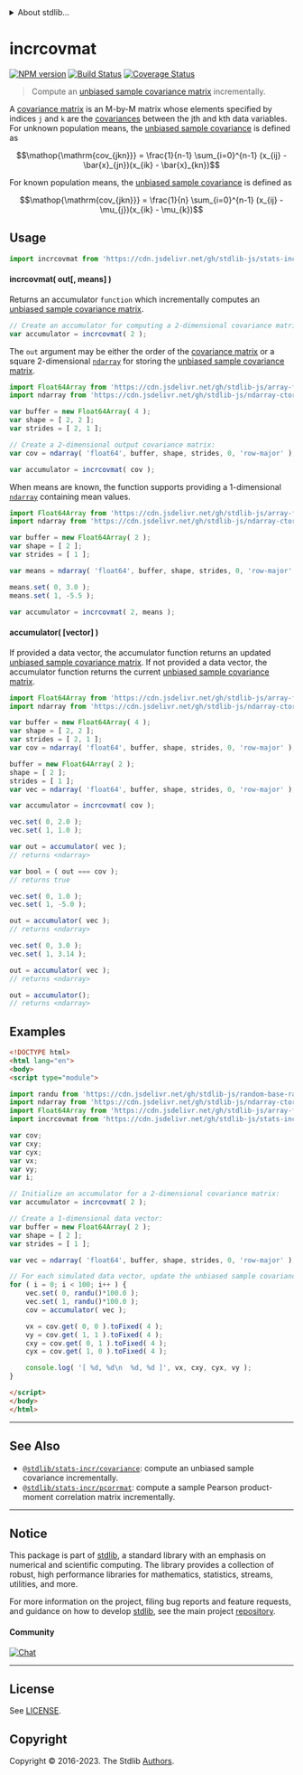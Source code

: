 <!--

@license Apache-2.0

Copyright (c) 2018 The Stdlib Authors.

Licensed under the Apache License, Version 2.0 (the "License");
you may not use this file except in compliance with the License.
You may obtain a copy of the License at

   http://www.apache.org/licenses/LICENSE-2.0

Unless required by applicable law or agreed to in writing, software
distributed under the License is distributed on an "AS IS" BASIS,
WITHOUT WARRANTIES OR CONDITIONS OF ANY KIND, either express or implied.
See the License for the specific language governing permissions and
limitations under the License.

-->


<details>
  <summary>
    About stdlib...
  </summary>
  <p>We believe in a future in which the web is a preferred environment for numerical computation. To help realize this future, we've built stdlib. stdlib is a standard library, with an emphasis on numerical and scientific computation, written in JavaScript (and C) for execution in browsers and in Node.js.</p>
  <p>The library is fully decomposable, being architected in such a way that you can swap out and mix and match APIs and functionality to cater to your exact preferences and use cases.</p>
  <p>When you use stdlib, you can be absolutely certain that you are using the most thorough, rigorous, well-written, studied, documented, tested, measured, and high-quality code out there.</p>
  <p>To join us in bringing numerical computing to the web, get started by checking us out on <a href="https://github.com/stdlib-js/stdlib">GitHub</a>, and please consider <a href="https://opencollective.com/stdlib">financially supporting stdlib</a>. We greatly appreciate your continued support!</p>
</details>

# incrcovmat

[![NPM version][npm-image]][npm-url] [![Build Status][test-image]][test-url] [![Coverage Status][coverage-image]][coverage-url] <!-- [![dependencies][dependencies-image]][dependencies-url] -->

> Compute an [unbiased sample covariance matrix][covariance-matrix] incrementally.

<section class="intro">

A [covariance matrix][covariance-matrix] is an M-by-M matrix whose elements specified by indices `j` and `k` are the [covariances][covariance-matrix] between the jth and kth data variables. For unknown population means, the [unbiased sample covariance][covariance-matrix] is defined as

<!-- <equation class="equation" label="eq:unbiased_sample_covariance_unknown_means" align="center" raw="\operatorname{cov_{jkn}} = \frac{1}{n-1} \sum_{i=0}^{n-1} (x_{ij} - \bar{x}_{jn})(x_{ik} - \bar{x}_{kn})" alt="Equation for the unbiased sample covariance for unknown population means."> -->

```math
\mathop{\mathrm{cov_{jkn}}} = \frac{1}{n-1} \sum_{i=0}^{n-1} (x_{ij} - \bar{x}_{jn})(x_{ik} - \bar{x}_{kn})
```

<!-- <div class="equation" align="center" data-raw-text="\operatorname{cov_{jkn}} = \frac{1}{n-1} \sum_{i=0}^{n-1} (x_{ij} - \bar{x}_{jn})(x_{ik} - \bar{x}_{kn})" data-equation="eq:unbiased_sample_covariance_unknown_means">
    <img src="https://cdn.jsdelivr.net/gh/stdlib-js/stdlib@49d8cabda84033d55d7b8069f19ee3dd8b8d1496/lib/node_modules/@stdlib/stats/incr/covmat/docs/img/equation_unbiased_sample_covariance_unknown_means.svg" alt="Equation for the unbiased sample covariance for unknown population means.">
    <br>
</div> -->

<!-- </equation> -->

For known population means, the [unbiased sample covariance][covariance-matrix] is defined as

<!-- <equation class="equation" label="eq:unbiased_sample_covariance_known_means" align="center" raw="\operatorname{cov_{jkn}} = \frac{1}{n} \sum_{i=0}^{n-1} (x_{ij} - \mu_{j})(x_{ik} - \mu_{k})" alt="Equation for the unbiased sample covariance for known population means."> -->

```math
\mathop{\mathrm{cov_{jkn}}} = \frac{1}{n} \sum_{i=0}^{n-1} (x_{ij} - \mu_{j})(x_{ik} - \mu_{k})
```

<!-- <div class="equation" align="center" data-raw-text="\operatorname{cov_{jkn}} = \frac{1}{n} \sum_{i=0}^{n-1} (x_{ij} - \mu_{j})(x_{ik} - \mu_{k})" data-equation="eq:unbiased_sample_covariance_known_means">
    <img src="https://cdn.jsdelivr.net/gh/stdlib-js/stdlib@566f739b0d9a5b720546f84f74de841b8d5e0c54/lib/node_modules/@stdlib/stats/incr/covmat/docs/img/equation_unbiased_sample_covariance_known_means.svg" alt="Equation for the unbiased sample covariance for known population means.">
    <br>
</div> -->

<!-- </equation> --> 

</section>

<!-- /.intro -->



<section class="usage">

## Usage

```javascript
import incrcovmat from 'https://cdn.jsdelivr.net/gh/stdlib-js/stats-incr-covmat@esm/index.mjs';
```

#### incrcovmat( out\[, means] )

Returns an accumulator `function` which incrementally computes an [unbiased sample covariance matrix][covariance-matrix].

```javascript
// Create an accumulator for computing a 2-dimensional covariance matrix:
var accumulator = incrcovmat( 2 );
```

The `out` argument may be either the order of the [covariance matrix][covariance-matrix] or a square 2-dimensional [`ndarray`][@stdlib/ndarray/ctor] for storing the [unbiased sample covariance matrix][covariance-matrix].

```javascript
import Float64Array from 'https://cdn.jsdelivr.net/gh/stdlib-js/array-float64@esm/index.mjs';
import ndarray from 'https://cdn.jsdelivr.net/gh/stdlib-js/ndarray-ctor@esm/index.mjs';

var buffer = new Float64Array( 4 );
var shape = [ 2, 2 ];
var strides = [ 2, 1 ];

// Create a 2-dimensional output covariance matrix:
var cov = ndarray( 'float64', buffer, shape, strides, 0, 'row-major' );

var accumulator = incrcovmat( cov );
```

When means are known, the function supports providing a 1-dimensional [`ndarray`][@stdlib/ndarray/ctor] containing mean values.

```javascript
import Float64Array from 'https://cdn.jsdelivr.net/gh/stdlib-js/array-float64@esm/index.mjs';
import ndarray from 'https://cdn.jsdelivr.net/gh/stdlib-js/ndarray-ctor@esm/index.mjs';

var buffer = new Float64Array( 2 );
var shape = [ 2 ];
var strides = [ 1 ];

var means = ndarray( 'float64', buffer, shape, strides, 0, 'row-major' );

means.set( 0, 3.0 );
means.set( 1, -5.5 );

var accumulator = incrcovmat( 2, means );
```

#### accumulator( \[vector] )

If provided a data vector, the accumulator function returns an updated [unbiased sample covariance matrix][covariance-matrix]. If not provided a data vector, the accumulator function returns the current [unbiased sample covariance matrix][covariance-matrix].

```javascript
import Float64Array from 'https://cdn.jsdelivr.net/gh/stdlib-js/array-float64@esm/index.mjs';
import ndarray from 'https://cdn.jsdelivr.net/gh/stdlib-js/ndarray-ctor@esm/index.mjs';

var buffer = new Float64Array( 4 );
var shape = [ 2, 2 ];
var strides = [ 2, 1 ];
var cov = ndarray( 'float64', buffer, shape, strides, 0, 'row-major' );

buffer = new Float64Array( 2 );
shape = [ 2 ];
strides = [ 1 ];
var vec = ndarray( 'float64', buffer, shape, strides, 0, 'row-major' );

var accumulator = incrcovmat( cov );

vec.set( 0, 2.0 );
vec.set( 1, 1.0 );

var out = accumulator( vec );
// returns <ndarray>

var bool = ( out === cov );
// returns true

vec.set( 0, 1.0 );
vec.set( 1, -5.0 );

out = accumulator( vec );
// returns <ndarray>

vec.set( 0, 3.0 );
vec.set( 1, 3.14 );

out = accumulator( vec );
// returns <ndarray>

out = accumulator();
// returns <ndarray>
```

</section>

<!-- /.usage -->

<section class="notes">

</section>

<!-- /.notes -->

<section class="examples">

## Examples

<!-- eslint no-undef: "error" -->

```html
<!DOCTYPE html>
<html lang="en">
<body>
<script type="module">

import randu from 'https://cdn.jsdelivr.net/gh/stdlib-js/random-base-randu@esm/index.mjs';
import ndarray from 'https://cdn.jsdelivr.net/gh/stdlib-js/ndarray-ctor@esm/index.mjs';
import Float64Array from 'https://cdn.jsdelivr.net/gh/stdlib-js/array-float64@esm/index.mjs';
import incrcovmat from 'https://cdn.jsdelivr.net/gh/stdlib-js/stats-incr-covmat@esm/index.mjs';

var cov;
var cxy;
var cyx;
var vx;
var vy;
var i;

// Initialize an accumulator for a 2-dimensional covariance matrix:
var accumulator = incrcovmat( 2 );

// Create a 1-dimensional data vector:
var buffer = new Float64Array( 2 );
var shape = [ 2 ];
var strides = [ 1 ];

var vec = ndarray( 'float64', buffer, shape, strides, 0, 'row-major' );

// For each simulated data vector, update the unbiased sample covariance matrix...
for ( i = 0; i < 100; i++ ) {
    vec.set( 0, randu()*100.0 );
    vec.set( 1, randu()*100.0 );
    cov = accumulator( vec );

    vx = cov.get( 0, 0 ).toFixed( 4 );
    vy = cov.get( 1, 1 ).toFixed( 4 );
    cxy = cov.get( 0, 1 ).toFixed( 4 );
    cyx = cov.get( 1, 0 ).toFixed( 4 );

    console.log( '[ %d, %d\n  %d, %d ]', vx, cxy, cyx, vy );
}

</script>
</body>
</html>
```

</section>

<!-- /.examples -->

<!-- Section for related `stdlib` packages. Do not manually edit this section, as it is automatically populated. -->

<section class="related">

* * *

## See Also

-   <span class="package-name">[`@stdlib/stats-incr/covariance`][@stdlib/stats/incr/covariance]</span><span class="delimiter">: </span><span class="description">compute an unbiased sample covariance incrementally.</span>
-   <span class="package-name">[`@stdlib/stats-incr/pcorrmat`][@stdlib/stats/incr/pcorrmat]</span><span class="delimiter">: </span><span class="description">compute a sample Pearson product-moment correlation matrix incrementally.</span>

</section>

<!-- /.related -->

<!-- Section for all links. Make sure to keep an empty line after the `section` element and another before the `/section` close. -->


<section class="main-repo" >

* * *

## Notice

This package is part of [stdlib][stdlib], a standard library with an emphasis on numerical and scientific computing. The library provides a collection of robust, high performance libraries for mathematics, statistics, streams, utilities, and more.

For more information on the project, filing bug reports and feature requests, and guidance on how to develop [stdlib][stdlib], see the main project [repository][stdlib].

#### Community

[![Chat][chat-image]][chat-url]

---

## License

See [LICENSE][stdlib-license].


## Copyright

Copyright &copy; 2016-2023. The Stdlib [Authors][stdlib-authors].

</section>

<!-- /.stdlib -->

<!-- Section for all links. Make sure to keep an empty line after the `section` element and another before the `/section` close. -->

<section class="links">

[npm-image]: http://img.shields.io/npm/v/@stdlib/stats-incr-covmat.svg
[npm-url]: https://npmjs.org/package/@stdlib/stats-incr-covmat

[test-image]: https://github.com/stdlib-js/stats-incr-covmat/actions/workflows/test.yml/badge.svg?branch=main
[test-url]: https://github.com/stdlib-js/stats-incr-covmat/actions/workflows/test.yml?query=branch:main

[coverage-image]: https://img.shields.io/codecov/c/github/stdlib-js/stats-incr-covmat/main.svg
[coverage-url]: https://codecov.io/github/stdlib-js/stats-incr-covmat?branch=main

<!--

[dependencies-image]: https://img.shields.io/david/stdlib-js/stats-incr-covmat.svg
[dependencies-url]: https://david-dm.org/stdlib-js/stats-incr-covmat/main

-->

[chat-image]: https://img.shields.io/gitter/room/stdlib-js/stdlib.svg
[chat-url]: https://app.gitter.im/#/room/#stdlib-js_stdlib:gitter.im

[stdlib]: https://github.com/stdlib-js/stdlib

[stdlib-authors]: https://github.com/stdlib-js/stdlib/graphs/contributors

[umd]: https://github.com/umdjs/umd
[es-module]: https://developer.mozilla.org/en-US/docs/Web/JavaScript/Guide/Modules

[deno-url]: https://github.com/stdlib-js/stats-incr-covmat/tree/deno
[umd-url]: https://github.com/stdlib-js/stats-incr-covmat/tree/umd
[esm-url]: https://github.com/stdlib-js/stats-incr-covmat/tree/esm
[branches-url]: https://github.com/stdlib-js/stats-incr-covmat/blob/main/branches.md

[stdlib-license]: https://raw.githubusercontent.com/stdlib-js/stats-incr-covmat/main/LICENSE

[covariance-matrix]: https://en.wikipedia.org/wiki/Covariance_matrix

[@stdlib/ndarray/ctor]: https://github.com/stdlib-js/ndarray-ctor/tree/esm

<!-- <related-links> -->

[@stdlib/stats/incr/covariance]: https://github.com/stdlib-js/stats-incr-covariance/tree/esm

[@stdlib/stats/incr/pcorrmat]: https://github.com/stdlib-js/stats-incr-pcorrmat/tree/esm

<!-- </related-links> -->

</section>

<!-- /.links -->
